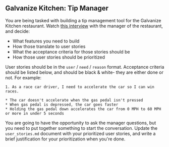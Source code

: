 ## Galvanize Kitchen: Tip Manager

You are being tasked with building a tip management tool for the Galvanize Kitchen restaurant. Watch [this interview]() with the manager of the restaurant, and decide:

* What features you need to build
* How those translate to user stories
* What the acceptance criteria for those stories should be
* How those user stories should be prioritized

User stories should be in the `user` / `need` / `reason` format. Acceptance criteria should be listed below, and should be black & white- they are either done or not. For example:

```
1. As a race car driver, I need to accelerate the car so I can win races.

* The car doesn't accelerate when the gas pedal isn't pressed
* When gas pedal is depressed, the car goes faster
* Holding the gas pedal down accelerates the car from 0 MPH to 60 MPH or more in under 5 seconds
```

You are going to have the opportunity to ask the manager questions, but you need to put together something to start the conversation. Update the `user_stories.md` document with your prioritized user stories, and write a brief justification for your prioritization when you're done.
